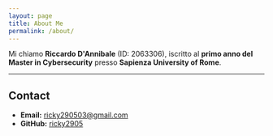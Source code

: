```yaml
---
layout: page
title: About Me
permalink: /about/
---
```



Mi chiamo **Riccardo D'Annibale** (ID: 2063306), iscritto al **primo anno del Master in Cybersecurity** presso **Sapienza University of Rome**.

---

## Contact

- **Email:** [ricky290503@gmail.com](mailto:ricky290503@gmail.com)  
- **GitHub:** [ricky2905](https://github.com/ricky2905)
